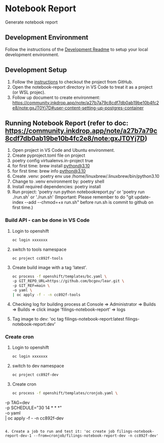 # Notebook Report

Generate notebook report

## Development Environment

Follow the instructions of the [Development Readme](https://github.com/bcgov/entity/blob/master/docs/development.md)
to setup your local development environment.

## Development Setup

1. Follow the [instructions](https://github.com/bcgov/entity/blob/master/docs/setup-forking-workflow.md) to checkout the project from GitHub.
2. Open the notebook-report directory in VS Code to treat it as a project (or WSL projec). 
3. Follow up document to create environment: https://community.inkdrop.app/note/a27b7a79c8cdf7db0ab19be10b4fc2e8/note:gxJT0Yj7D#user-content-setting-up-postgres-container

## Running Notebook Report (refer to doc: https://community.inkdrop.app/note/a27b7a79c8cdf7db0ab19be10b4fc2e8/note:gxJT0Yj7D)

1. Open project in VS Code and Ubuntu environment.
2. Create pyproject.toml file on project 
3. poetry config virtualenvs.in-project true
4. for first time: brew install python@3.10
5. for first time: brew info python@3.10
6. Create .venv: poetry env use /home/linuxbrew/.linuxbrew/bin/python3.10
7. Change to .venv environment by:  poetry shell
8. Install required dependencies: poetry install
9. Run project: 'poetry run python notebookreport.py' or 'poetry run ./run.sh' or './run.sh' (Important: Please remember to do "git update-index --add --chmod=+x run.sh" before run.sh is commit to github on first time.)



### Build API - can be done in VS Code

1. Login to openshift

   ```sh
   oc login xxxxxxx
   ```

2. switch to tools namespace

   ```sh
   oc project cc892f-tools
   ```

3. Create build image with a tag 'latest'.

   ```sh   
   oc process -f openshift/templates/bc.yaml \
   -p GIT_REPO_URL=https://github.com/bcgov/lear.git \
   -p GIT_REF=main \
   -o yaml \
   | oc apply -f - -n cc892f-tools  
   ```
4. Checking log for building process at Console => Administrator => Builds => Builds => click image 'filings-notebook-report' => logs

5. Tag image to dev: 'oc tag filings-notebook-report:latest filings-notebook-report:dev'


### Create cron

1. Login to openshift

   ```sh
   oc login xxxxxxx
   ```

2. switch to dev namespace

   ```sh
   oc project cc892f-dev
   ```

3. Create cron

   ```sh
   oc process -f openshift/templates/cronjob.yaml \
  -p TAG=dev \
  -p SCHEDULE="30 14 * * *" \
  -o yaml \
  | oc apply -f - -n cc892f-dev
  ```

4. Create a job to run and test it: 'oc create job filings-notebook-report-dev-1 --from=cronjob/filings-notebook-report-dev -n cc892f-dev'
